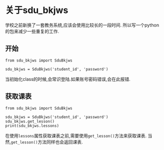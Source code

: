 # 关于sdu_bkjws

学校之前新换了一套教务系统,应该会使用比较长的一段时间.
所以写一个python的包来减少一些重复的工作.

## 开始

```
from sdu_bkjws import SduBkjws

sdu_bkjws = SduBkjws('student_id', 'password')
```

当初始化class的时候,会常识登陆.如果账号密码错误,会在此报错.

## 获取课表

```
from sdu_bkjws import SduBkjws

sdu_bkjws = SduBkjws('student_id', 'password')
sdu_bkjws.get_lesson()
print(sdu_bkjws.lessons)
```

在使用`lessons`属性获取课表之前,需要使用`get_lesson()`方法来获取课表.
当然,`get_lesson()`方法同样也会返回课表.